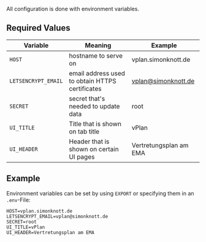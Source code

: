 All configuration is done with environment variables.

## Required Values

| Variable            |  Meaning                                        | Example                |
| ------------------- | ----------------------------------------------- | ---------------------- |
| `HOST`              | hostname to serve on                            | vplan.simonknott.de    |
| `LETSENCRYPT_EMAIL` | email address used to obtain HTTPS certificates | vplan@simonknott.de    |
| `SECRET`            | secret that's needed to update data             | root                   |
| `UI_TITLE`          | Title that is shown on tab title                | vPlan                  |
| `UI_HEADER`         | Header that is shown on certain UI pages        | Vertretungsplan am EMA |

## Example

Environment variables can be set by using `EXPORT` or specifying them in an `.env`-File:

```env
HOST=vplan.simonknott.de
LETSENCRYPT_EMAIL=vplan@simonknott.de
SECRET=root
UI_TITLE=vPlan
UI_HEADER=Vertretungsplan am EMA
```
